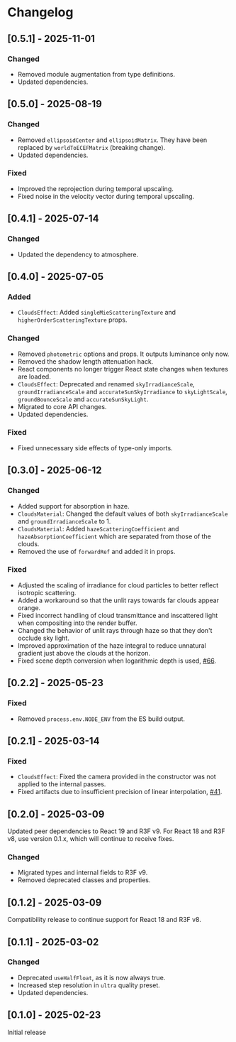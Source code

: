 # Changelog

## [0.5.1] - 2025-11-01

### Changed

- Removed module augmentation from type definitions.
- Updated dependencies.

## [0.5.0] - 2025-08-19

### Changed

- Removed `ellipsoidCenter` and `ellipsoidMatrix`. They have been replaced by `worldToECEFMatrix` (breaking change).
- Updated dependencies.

### Fixed

- Improved the reprojection during temporal upscaling.
- Fixed noise in the velocity vector during temporal upscaling.

## [0.4.1] - 2025-07-14

### Changed

- Updated the dependency to atmosphere.

## [0.4.0] - 2025-07-05

### Added

- `CloudsEffect`: Added `singleMieScatteringTexture` and `higherOrderScatteringTexture` props.

### Changed

- Removed `photometric` options and props. It outputs luminance only now.
- Removed the shadow length attenuation hack.
- React components no longer trigger React state changes when textures are loaded.
- `CloudsEffect`: Deprecated and renamed `skyIrradianceScale`, `groundIrradianceScale` and `accurateSunSkyIrradiance` to `skyLightScale`, `groundBounceScale` and `accurateSunSkyLight`.
- Migrated to core API changes.
- Updated dependencies.

### Fixed

- Fixed unnecessary side effects of type-only imports.

## [0.3.0] - 2025-06-12

### Changed

- Added support for absorption in haze.
- `CloudsMaterial`: Changed the default values of both `skyIrradianceScale` and `groundIrradianceScale` to 1.
- `CloudsMaterial`: Added `hazeScatteringCoefficient` and `hazeAbsorptionCoefficient` which are separated from those of the clouds.
- Removed the use of `forwardRef` and added it in props.

### Fixed

- Adjusted the scaling of irradiance for cloud particles to better reflect isotropic scattering.
- Added a workaround so that the unlit rays towards far clouds appear orange.
- Fixed incorrect handling of cloud transmittance and inscattered light when compositing into the render buffer.
- Changed the behavior of unlit rays through haze so that they don't occlude sky light.
- Improved approximation of the haze integral to reduce unnatural gradient just above the clouds at the horizon.
- Fixed scene depth conversion when logarithmic depth is used, [#66](https://github.com/takram-design-engineering/three-geospatial/pull/66).

## [0.2.2] - 2025-05-23

### Fixed

- Removed `process.env.NODE_ENV` from the ES build output.

## [0.2.1] - 2025-03-14

### Fixed

- `CloudsEffect`: Fixed the camera provided in the constructor was not applied to the internal passes.
- Fixed artifacts due to insufficient precision of linear interpolation, [#41](https://github.com/takram-design-engineering/three-geospatial/issues/41).

## [0.2.0] - 2025-03-09

Updated peer dependencies to React 19 and R3F v9. For React 18 and R3F v8, use version 0.1.x, which will continue to receive fixes.

### Changed

- Migrated types and internal fields to R3F v9.
- Removed deprecated classes and properties.

## [0.1.2] - 2025-03-09

Compatibility release to continue support for React 18 and R3F v8.

## [0.1.1] - 2025-03-02

### Changed

- Deprecated `useHalfFloat`, as it is now always true.
- Increased step resolution in `ultra` quality preset.
- Updated dependencies.

## [0.1.0] - 2025-02-23

Initial release
